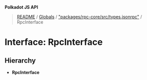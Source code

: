 **Polkadot JS API**

> [README](../README.md) / [Globals](../globals.md) / ["packages/rpc-core/src/types.jsonrpc"](../modules/_packages_rpc_core_src_types_jsonrpc_.md) / RpcInterface

# Interface: RpcInterface

## Hierarchy

* **RpcInterface**
